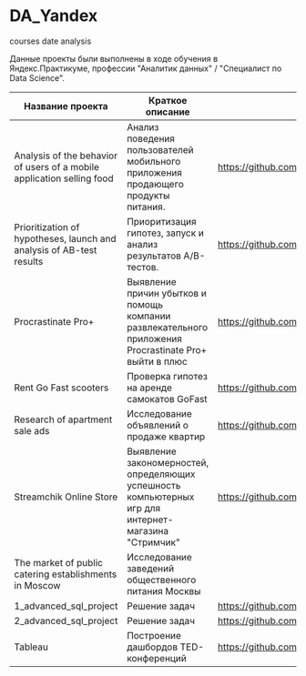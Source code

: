 # DA_Yandex
courses date analysis

Данные проекты были выполнены в ходе обучения в Яндекс.Практикуме, профессии "Аналитик данных" / "Специалист по Data Science".


| Название проекта |  Краткое описание | Расположение  |
| ------------ | ------------ | ------------ |
| Analysis of the behavior of users of a mobile application selling food  |  Анализ поведения пользователей мобильного приложения продающего продукты питания. | https://github.com/RassvetalovaElena/DA_Yandex/tree/main/Analysis%20of%20the%20behavior%20of%20users%20of%20a%20mobile%20application%20selling%20food  |
|  Prioritization of hypotheses, launch and analysis of AB-test results |  Приоритизация гипотез, запуск и анализ результатов A/B-тестов. | https://github.com/RassvetalovaElena/DA_Yandex/tree/main/Prioritization%20of%20hypotheses%2C%20launch%20and%20analysis%20of%20AB-test%20results  |
| Procrastinate Pro+  | Выявление причин убытков и помощь компании развлекательного приложения Procrastinate Pro+ выйти в плюс  | https://github.com/RassvetalovaElena/DA_Yandex/tree/main/Procrastinate%20Pro%2B  |
|Rent Go Fast scooters   |  Проверка гипотез на аренде самокатов GoFast | https://github.com/RassvetalovaElena/DA_Yandex/tree/main/Rent%20Go%20Fast%20scooters  |
| Research of apartment sale ads  | Исследование объявлений о продаже квартир  | https://github.com/RassvetalovaElena/DA_Yandex/tree/main/Research%20of%20apartment%20sale%20ads  |
| Streamchik Online Store  | Выявление закономерностей, определяющих успешность компьютерных игр для интернет-магазина "Стримчик"  | https://github.com/RassvetalovaElena/DA_Yandex/tree/main/Streamchik%20Online%20Store  |
|The market of public catering establishments in Moscow | Исследование заведений общественного питания Москвы  |   |
|  1_advanced_sql_project | Решение задач  |  https://github.com/RassvetalovaElena/DA_Yandex/tree/main/1_advanced_sql_project |
|  2_advanced_sql_project |  Решение задач |  https://github.com/RassvetalovaElena/DA_Yandex/tree/main/2_advanced_sql_project |
|  Tableau | Построение дашбордов TED-конференций  | https://github.com/RassvetalovaElena/DA_Yandex/tree/main/Tableau  |
